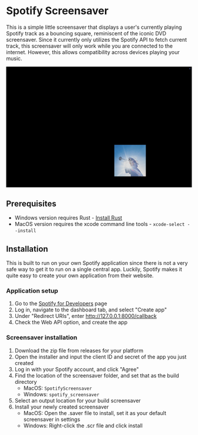 # Spotify Screensaver
This is a simple little screensaver that displays a user's currently playing Spotify track as a bouncing square, reminiscent of the iconic DVD screensaver. Since it currently only utilizes the Spotify API to fetch current track, this screensaver will only work while you are connected to the internet. However, this allows compatibility across devices playing your music.

![demo](https://raw.githubusercontent.com/JMalvin06/spotify-screensaver/main/preview/demo.gif)

## Prerequisites
- Windows version requires Rust - [Install Rust](https://rust-lang.org/tools/install/)
- MacOS version requires the xcode command line tools - `xcode-select --install`

## Installation
This is built to run on your own Spotify application since there is not a very safe way to get it to run on 
a single central app. Luckily, Spotify makes it quite easy to create your own application from their website.

### Application setup
1. Go to the [Spotify for Developers](https://developer.spotify.com/) page
2. Log in, navigate to the dashboard tab, and select "Create app"
3. Under "Redirect URIs", enter http://127.0.0.1:8000/callback
4. Check the Web API option, and create the app

### Screensaver installation
1. Download the zip file from releases for your platform
2. Open the installer and input the client ID and secret of the app you just created
3. Log in with your Spotify account, and click "Agree"
4. Find the location of the screensaver folder, and set that as the build directory
    -  MacOS: `SpotifyScreensaver`
    -  Windows: `spotify_screensaver`
5. Select an output location for your build screensaver
6. Install your newly created screensaver
    - MacOS: Open the .saver file to install, set it as your default screensaver in settings
    - Windows: Right-click the .scr file and click install

